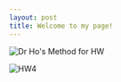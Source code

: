 ```yaml
---
layout: post
title: Welcome to my page!
---
```

![Dr  Ho's Method for HW](https://user-images.githubusercontent.com/66174554/84319071-0b55a500-ab35-11ea-876a-60d42d22c73d.png)















![HW4](https://github.com/MarcusMMS/marcusmms.github.io/blob/master/HW4.png)
